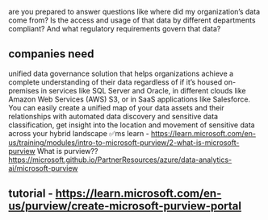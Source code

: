 are you prepared to answer questions like where did my organization’s data come from? Is the access and usage of that data by different departments compliant? And what regulatory requirements govern that data?
## companies need
unified data governance solution that helps organizations achieve a complete understanding of their data regardless of if it’s housed on-premises in services like SQL Server and Oracle, in different clouds like Amazon Web Services (AWS) S3, or in SaaS applications like Salesforce. You can easily create a unified map of your data assets and their relationships with automated data discovery and sensitive data classification, get insight into the location and movement of sensitive data across your hybrid landscape
✅ms learn - https://learn.microsoft.com/en-us/training/modules/intro-to-microsoft-purview/2-what-is-microsoft-purview
What is purview??
https://microsoft.github.io/PartnerResources/azure/data-analytics-ai/microsoft-purview

## tutorial - https://learn.microsoft.com/en-us/purview/create-microsoft-purview-portal
